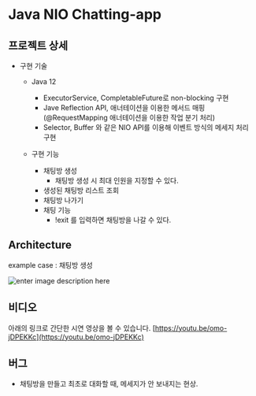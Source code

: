 # Java NIO Chatting-app

## 프로젝트 상세
* 구현 기술
	* Java 12 
		* ExecutorService, CompletableFuture로 non-blocking 구현
		* Jave Reflection API, 애너테이션을 이용한 메서드 매핑(@RequestMapping 애너테이션을 이용한 작업 분기 처리)
		* Selector, Buffer 와 같은 NIO  API를 이용해 이벤트 방식의 메세지 처리 구현
	
	* 구현 기능
		* 채팅방 생성
			* 채팅방 생성 시 최대 인원을 지정할 수 있다.
		* 생성된 채팅방 리스트 조회
		* 채팅방 나가기
		* 채팅 기능
			* !exit 를 입력하면 채팅방을 나갈 수 있다.

## Architecture
example case : 채팅방 생성

![enter image description here](https://img1.daumcdn.net/thumb/R1280x0/?scode=mtistory2&fname=https://blog.kakaocdn.net/dn/wVZQa/btqNWfXA48W/WdJYIjqc6I9LS4K39VR960/img.png)

## 비디오
아래의 링크로 간단한 시연 영상을 볼 수 있습니다.
[https://youtu.be/omo-jDPEKKc](https://youtu.be/omo-jDPEKKc)



## 버그
* 채팅방을 만들고 최초로 대화할 때, 메세지가 안 보내지는 현상.

